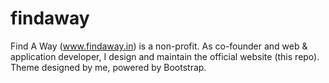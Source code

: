 findaway
========

Find A Way (www.findaway.in) is a non-profit. As co-founder and web &amp; application developer, I design and maintain the official website (this repo). Theme designed by me, powered by Bootstrap.
